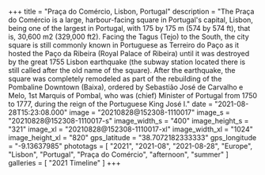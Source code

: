 +++
title = "Praça do Comércio, Lisbon, Portugal"
description = "The Praça do Comércio is a large, harbour-facing square in Portugal's capital, Lisbon, being one of the largest in Portugal, with 175 by 175 m (574 by 574 ft), that is, 30,600 m2 (329,000 ft2). Facing the Tagus (Tejo) to the South, the city square is still commonly known in Portuguese as Terreiro do Paço as it hosted the Paço da Ribeira (Royal Palace of Ribeira) until it was destroyed by the great 1755 Lisbon earthquake (the subway station located there is still called after the old name of the square). After the earthquake, the square was completely remodeled as part of the rebuilding of the Pombaline Downtown (Baixa), ordered by Sebastião José de Carvalho e Melo, 1st Marquis of Pombal, who was (chief) Minister of Portugal from 1750 to 1777, during the reign of the Portuguese King José I."
date = "2021-08-28T15:23:08.000"
image = "20210828@152308-1110017"
image_s = "20210828@152308-1110017-s"
image_width_s = "400"
image_height_s = "321"
image_xl = "20210828@152308-1110017-xl"
image_width_xl = "1024"
image_height_xl = "820"
gps_latitude = "38.7072182333333"
gps_longitude = "-9.13637985"
phototags = [ "2021", "2021-08", "2021-08-28", "Europe", "Lisbon", "Portugal", "Praça do Comércio", "afternoon", "summer" ]
galleries = [ "2021 Timeline" ]
+++
